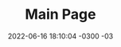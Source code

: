 ---
title: "Main Page"
date: 2022-06-16 18:10:04 -0300 -03
description:
categories:
   - a
   - b
###############################################################################
# Markdown, shortcodes and HTML enabled
panels:
  oqueincel:
    title: Lorem Ipsum
    weight: 1
    isfullwidth: true
    border_color: "#cef2e0"
    background_color: "#f5fffa"
    title_border_color: "#a3bfb1"
    title_background_color: "#cef2e0"
    content: |
      Mauris interdum, tellus ac iaculis dictum, arcu mi molestie urna, id finibus nibh nibh nec dui. Proin accumsan pharetra arcu, eget aliquam augue. Maecenas aliquet lacus et dapibus elementum. Vivamus vel sem metus. Phasellus eget vestibulum lorem, id eleifend libero. In eget fermentum massa. Sed vulputate justo et bibendum pulvinar. Suspendisse egestas elit nibh, in convallis quam consequat nec. Phasellus ullamcorper libero non sem scelerisque vehicula. Maecenas aliquam mi nec nunc lobortis vehicula.

      Nulla vel justo ex. Nam et orci ac nibh pellentesque semper. Sed arcu orci, venenatis eu aliquet sit amet, facilisis eu diam. Praesent hendrerit venenatis felis, eget ornare est tempus quis. Nulla placerat neque id ipsum porta, sed rhoncus odio elementum. Praesent sollicitudin ante at felis finibus, placerat volutpat nibh efficitur. Quisque ultricies, metus eu accumsan mollis, justo leo suscipit magna, eget vulputate odio nisi id metus. Cras non tristique neque, ac facilisis quam.
  featured:
    title: Featured Article
    weight: 2
    border_color: "#cedff2"
    background_color: "#f5faff"
    title_border_color: "#a3b0bf"
    title_background_color: "#cedff2"
    content: |
      {{< figure src="/images/Battle_of_Saint_Charles.jpg" width="200" height="367" caption="[Henri de Toulouse-Lautrec](), um [protocel]()." title="Henri de Toulouse-Lautrec" >}}

      The [Battle of St. Charles]() was fought on June 17, 1862, at St. Charles, Arkansas, during the American Civil War. Earlier in 1862, a force commanded by Samuel R. Curtis, a major general of the Union Army, became bogged down in northern Arkansas. A Union relief force was sent up the White River to resupply Curtis. The Confederates had constructed fortifications near St. Charles. ([Full article...]())
  important_articles:
    title: Important Articles
    weight: 3
    border_color: "#cedff2"
    background_color: "#f5faff"
    title_border_color: "#a3b0bf"
    title_background_color: "#cedff2"
    content: |
      * [Emoji Support](/w/emoji-support)
      * [Markdown Syntax](/w/markdown-syntax)
      * [Math Typesetting](/w/math-typesetting)
      * [Placeholder Text](/w/placeholder-text)
      * [Rich Content](/w/rich-content)
---